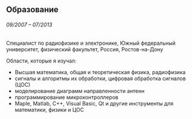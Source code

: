 ## Образование
###### <div class='dateRange'>09/2007 – 07/2013</div>

<div class="observer">

Специалист по радиофизике и электронике, Южный федеральный университет, физический факультет, Россия, Ростов-на-Дону

</div>

<div class="observer animate_delay125">

Области, которые я изучал:

* Высшая математика, общая и теоретическая физика, радиофизика
* сигналы и алгоритмы их обработки, цифровая обработка сигналов (ЦОС)
* моделирование диаграмм направленности антенн
* программирование микроконтроллеров
* Maple, Matlab, C++, Visual Basic, Qt и другие инструменты для математики, физики и ЦОС

</div>